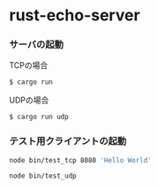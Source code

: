 # rust-echo-server

### サーバの起動

TCPの場合

```bash
$ cargo run
```

UDPの場合

```bash
$ cargo run udp
```

### テスト用クライアントの起動

```bash
node bin/test_tcp 8080 'Hello World'
```

```bash
node bin/test_udp
```
